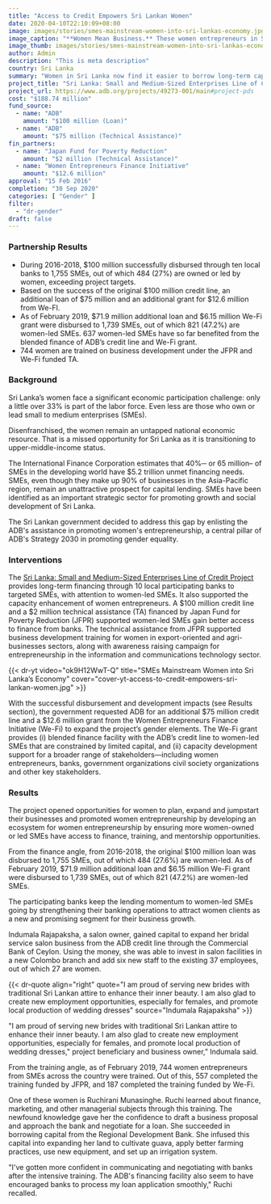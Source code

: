 ```yaml
---
title: "Access to Credit Empowers Sri Lankan Women"
date: 2020-04-10T22:10:09+08:00
image: images/stories/smes-mainstream-women-into-sri-lankas-economy.jpg
image_caption: "**Women Mean Business.** These women entrepreneurs in Sri Lanka and many others like them can now obtain loans faster and easier from local banks to jumpstart their own small business enterprises."
image_thumb: images/stories/smes-mainstream-women-into-sri-lankas-economy-th.jpg
author: Admin
description: "This is meta description"
country: Sri Lanka
summary: "Women in Sri Lanka now find it easier to borrow long-term capital from banks under the ADB’s Sri Lanka: Small and Medium-Sized Enterprises Line of Credit Project that is supported by Women Entrepreneurs Finance Initiative (We-Fi) grant and the Japan Fund for Poverty Reduction (JFPR)."
project_title: "Sri Lanka: Small and Medium-Sized Enterprises Line of Credit Project"
project_url: https://www.adb.org/projects/49273-001/main#project-pds
cost: "$188.74 million"
fund_source: 
  - name: "ADB"
    amount: "$100 million (Loan)"
  - name: "ADB"
    amount: "$75 million (Technical Assistance)"
fin_partners:
  - name: "Japan Fund for Poverty Reduction"
    amount: "$2 million (Technical Assistance)"
  - name: "Women Entrepreneurs Finance Initiative"
    amount: "$12.6 million"
approval: "15 Feb 2016"
completion: "30 Sep 2020"
categories: [ "Gender​" ]
filter:
  - "dr-gender"
draft: false
---
```


### Partnership Results

<ul class="dr-results">
<li><i class="icon-check-circle"></i> During 2016-2018, $100 million successfully disbursed through ten local banks to 1,755 SMEs, out of which 484 (27%) are owned or led by women, exceeding project targets. </li>
<li><i class="icon-check-circle"></i> Based on the success of the original $100 million credit line, an additional loan of $75 million and an additional grant for $12.6 million from We-FI.</li>
<li><i class="icon-check-circle"></i> As of February 2019, $71.9 million additional loan and $6.15 million We-Fi grant were disbursed to 1,739 SMEs, out of which 821 (47.2%) are women-led SMEs.  637 women-led SMEs have so far benefited from the blended finance of ADB’s credit line and We-Fi grant.</li>
<li><i class="icon-check-circle"></i> 744 women are trained on business development under the JFPR and We-Fi funded TA. </li>
</ul>

### Background
Sri Lanka’s women face a significant economic participation challenge:  only a little over 33% is part of the labor force. Even less are those who own or lead small to medium enterprises (SMEs).  

Disenfranchised, the women remain an untapped national economic resource. That is a missed opportunity for Sri Lanka as it is transitioning to upper-middle-income status.  

The International Finance Corporation estimates that 40%─ or 65 million– of SMEs in the developing world have $5.2 trillion unmet financing needs. SMEs, even though they make up 90% of businesses in the Asia-Pacific region, remain an unattractive prospect for capital lending. SMEs have been identified as an important strategic sector for promoting growth and social development of Sri Lanka.

The Sri Lankan government decided to address this gap by enlisting the ADB's assistance in promoting women's entrepreneurship, a central pillar of ADB's Strategy 2030 in promoting gender equality.  

### Interventions

The [Sri Lanka: Small and Medium-Sized Enterprises Line of Credit Project](https://www.adb.org/projects/49273-001/main#project-pds) provides long-term financing through 10 local participating banks to targeted SMEs, with attention to women-led SMEs. It also supported the capacity enhancement of women entrepreneurs. A $100 million credit line and a $2 million technical assistance (TA) financed by Japan Fund for Poverty Reduction (JFPR) supported women-led SMEs gain better access to finance from banks. The technical assistance from JFPR supported business development training for women in export-oriented and agri-businesses sectors, along with awareness raising campaign for entrepreneurship in the information and communications technology sector.  

{{< dr-yt video="ok9H12WwT-Q" title="SMEs Mainstream Women into Sri Lanka’s Economy" cover="cover-yt-access-to-credit-empowers-sri-lankan-women.jpg" >}}

With the successful disbursement and development impacts (see Results section), the government requested ADB for an additional $75 million credit line and a $12.6 million grant from the Women Entrepreneurs Finance Initiative (We-Fi) to expand the project’s gender elements. The We-Fi grant provides (i) blended finance facility with the ADB’s credit line to women-led SMEs that are constrained by limited capital, and (ii) capacity development support for a broader range of stakeholders—including women entrepreneurs, banks, government organizations civil society organizations and other key stakeholders.  

### Results

The project opened opportunities for women to plan, expand and jumpstart their businesses and promoted women entrepreneurship by developing an ecosystem for women entrepreneurship by ensuring more women-owned or led SMEs have access to finance, training, and mentorship opportunities.  

From the finance angle, from 2016-2018, the original $100 million loan was disbursed to 1,755 SMEs, out of which 484 (27.6%) are women-led. As of February 2019, $71.9 million additional loan and $6.15 million We-Fi grant were disbursed to 1,739 SMEs, out of which 821 (47.2%) are women-led SMEs.

The participating banks keep the lending momentum to women-led SMEs going by strengthening their banking operations to attract women clients as a new and promising segment for their business growth.

Indumala Rajapaksha, a salon owner, gained capital to expand her bridal service salon business from the ADB credit line through the Commercial Bank of Ceylon. Using the money, she was able to invest in salon facilities in a new Colombo branch and add six new staff to the existing 37 employees, out of which 27 are women. 

{{< dr-quote align="right" quote="I am proud of serving new brides with traditional Sri Lankan attire to enhance their inner beauty. I am also glad to create new employment opportunities, especially for females, and promote local production of wedding dresses" source="Indumala Rajapaksha" >}}

"I am proud of serving new brides with traditional Sri Lankan attire to enhance their inner beauty. I am also glad to create new employment opportunities, especially for females, and promote local production of wedding dresses," project beneficiary and business owner,” Indumala said.

From the training angle, as of February 2019, 744 women entrepreneurs from SMEs across the country were trained. Out of this, 557 completed the training funded by JFPR, and 187 completed the training funded by We-Fi.  

One of these women is Ruchirani Munasinghe. Ruchi learned about finance, marketing, and other managerial subjects through this training. The newfound knowledge gave her the confidence to draft a business proposal and approach the bank and negotiate for a loan. She succeeded in borrowing capital from the Regional Development Bank. She infused this capital into expanding her land to cultivate guava, apply better farming practices, use new equipment, and set up an irrigation system.  

"I've gotten more confident in communicating and negotiating with banks after the intensive training. The ADB's financing facility also seem to have encouraged banks to process my loan application smoothly," Ruchi recalled.